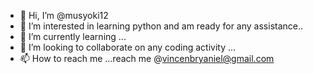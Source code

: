 - 👋 Hi, I’m @musyoki12
- 👀 I’m interested in learning python and am ready for any assistance..
- 🌱 I’m currently learning ...
- 💞️ I’m looking to collaborate on any coding activity ...
- 📫 How to reach me ...reach me @vincenbryaniel@gmail.com

<!---
musyoki12/musyoki12 is a ✨ special ✨ repository because its `README.md` (this file) appears on your GitHub profile.
You can click the Preview link to take a look at your changes.
--->
